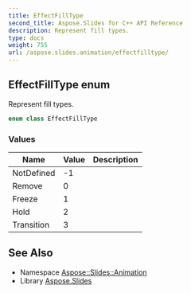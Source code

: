 ```yaml
---
title: EffectFillType
second_title: Aspose.Slides for C++ API Reference
description: Represent fill types.
type: docs
weight: 755
url: /aspose.slides.animation/effectfilltype/
---
```

## EffectFillType enum


Represent fill types.

```cpp
enum class EffectFillType
```

### Values

| Name | Value | Description |
| --- | --- | --- |
| NotDefined | -1 |  |
| Remove | 0 |  |
| Freeze | 1 |  |
| Hold | 2 |  |
| Transition | 3 |  |

## See Also

* Namespace [Aspose::Slides::Animation](../)
* Library [Aspose.Slides](../../)